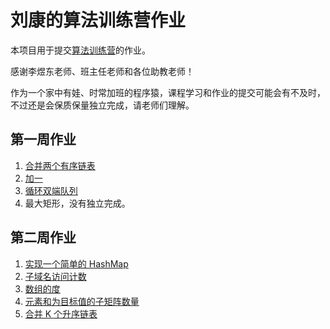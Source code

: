 # 刘康的算法训练营作业

本项目用于提交[算法训练营](https://u.geekbang.org/subject/algorithm3rd/100076010)的作业。

感谢李煜东老师、班主任老师和各位助教老师！

作为一个家中有娃、时常加班的程序猿，课程学习和作业的提交可能会有不及时，不过还是会保质保量独立完成，请老师们理解。

## 第一周作业

1. [合并两个有序链表](./week01/merge-two-sorted-lists.md)
1. [加一](./week01/plus-one.md)
1. [循环双端队列](./week01/design-circular-deque.md)
1. 最大矩形，没有独立完成。

## 第二周作业

1. [实现一个简单的 HashMap](./week02/implement-simple-hashmap.md)
1. [子域名访问计数](./week02/subdomain-visit-count.md)
1. [数组的度](./week02/degree-of-an-array.md)
1. [元素和为目标值的子矩阵数量](./week02/number-of-submatrices-that-sum-to-target.md)
1. [合并 K 个升序链表](./week02/merge-k-sorted-lists.md)

